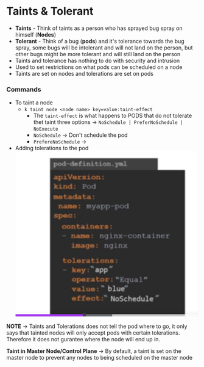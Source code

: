 # Taints & Tolerant

- **Taints** - Think of taints as a person who has sprayed bug spray on himself (**Nodes**)
- **Tolerant** - Think of a bug (**pods**) and it's tolerance towards the bug spray, some bugs will be intolerant and will not land on the person, but other bugs might be more tolerant and will still land on the person
- Taints and tolerance has nothing to do with security and intrusion
- Used to set restrictions on what pods can be scheduled on a node
- Taints are set on nodes and tolerations are set on pods

### Commands

- To taint a node
  - `k taint node <node name> key=value:taint-effect`
    - The `taint-effect` is what happens to PODS that do not tolerate thet taint three options -> `NoSchedule | PreferNoSchedule | NoExecute`
    - `NoSchedule` -> Don't schedule the pod
    - `PrefereNoSchedule` ->
- Adding tolerations to the pod
  ![alt text](./images/image_2.png)

**NOTE** -> Taints and Tolerations does not tell the pod where to go, it only says that tainted nodes will only accept pods with certain tolerations. Therefore it does not gurantee where the node will end up in.

**Taint in Master Node/Control Plane** -> By default, a taint is set on the master node to prevent any nodes to being scheduled on the master node
